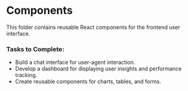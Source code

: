 # Components
This folder contains reusable React components for the frontend user interface.
### Tasks to Complete:
- Build a chat interface for user-agent interaction.
- Develop a dashboard for displaying user insights and performance tracking.
- Create reusable components for charts, tables, and forms.
